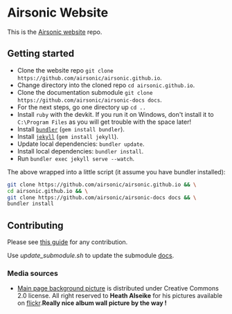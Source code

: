 <!--
# README.md
# airsonic/airsonic
-->
# Airsonic Website

This is the [Airsonic website](https://airsonic.github.io/) repo.

## Getting started

- Clone the website repo `git clone https://github.com/airsonic/airsonic.github.io`.
- Change directory into the cloned repo `cd airsonic.github.io`.
- Clone the documentation submodule `git clone https://github.com/airsonic/airsonic-docs docs`.
- For the next steps, go one directory up `cd ..`
- Install `ruby` with the devkit. If you run it on Windows, don't install it to `C:\Program Files` as you will get trouble with the space later!
- Install [`bundler`](https://bundler.io/) (`gem install bundler`).
- Install [`jekyll`](https://jekyllrb.com/) (`gem install jekyll`).
- Update local dependencies: `bundler update`.
- Install local dependencies: `bundler install`.
- Run `bundler exec jekyll serve --watch`.

The above wrapped into a little script (it assume you have bundler installed):
```sh
git clone https://github.com/airsonic/airsonic.github.io && \
cd airsonic.github.io && \
git clone https://github.com/airsonic/airsonic-docs docs && \
bundler install
```

## Contributing

Please see [this guide](https://github.com/airsonic/airsonic-docs/blob/master/.github/CONTRIBUTING.md) for any contribution.

Use _update_submodule.sh_ to update the submodule [docs](https://github.com/airsonic/airsonic-docs).

### Media sources

- [Main page background picture](https://airsonic.github.io/img/album-wall.jpg) is distributed under Creative Commons 2.0 license. All right reserved to __Heath Alseike__ for his pictures available on [flickr](https://www.flickr.com/photos/99624358@N00/5506222889/).__Really nice album wall picture by the way !__
